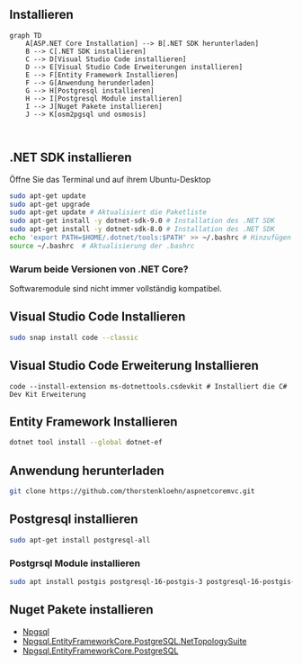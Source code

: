 ## Installieren


```mermaid
graph TD
    A[ASP.NET Core Installation] --> B[.NET SDK herunterladen]
    B --> C[.NET SDK installieren]
    C --> D[Visual Studio Code installieren]
    D --> E[Visual Studio Code Erweiterungen installieren]
    E --> F[Entity Framework Installieren]
    F --> G[Anwendung herunderladen]
    G --> H[Postgresql installieren]
    H --> I[Postgresql Module installieren]
    I --> J[Nuget Pakete installieren]
    J --> K[osm2pgsql und osmosis]

  

```

## .NET SDK installieren
Öffne Sie das Terminal und auf ihrem Ubuntu-Desktop
```bash
sudo apt-get update 
sudo apt-get upgrade
sudo apt-get update # Aktualisiert die Paketliste
sudo apt-get install -y dotnet-sdk-9.0 # Installation des .NET SDK
sudo apt-get install -y dotnet-sdk-8.0 # Installation des .NET SDK
echo 'export PATH=$HOME/.dotnet/tools:$PATH' >> ~/.bashrc # Hinzufügen des Pfads zum .bashrc
source ~/.bashrc  # Aktualisierung der .bashrc
```
### Warum beide Versionen von .NET Core?

Softwaremodule sind nicht immer vollständig kompatibel.
## Visual Studio Code Installieren
```bash 
sudo snap install code --classic
```
## Visual Studio Code Erweiterung Installieren
```
code --install-extension ms-dotnettools.csdevkit # Installiert die C# Dev Kit Erweiterung
```
## Entity Framework Installieren
```bash
dotnet tool install --global dotnet-ef
```

## Anwendung herunterladen
```bash
git clone https://github.com/thorstenkloehn/aspnetcoremvc.git
```
## Postgresql installieren
```bash
sudo apt-get install postgresql-all
```
### Postgrsql Module installieren
```bash
sudo apt install postgis postgresql-16-postgis-3 postgresql-16-postgis-3-scripts postgresql-16-pgvector
```
## Nuget Pakete installieren

* [Npgsql](https://www.nuget.org/packages/npgsql/) 
* [Npgsql.EntityFrameworkCore.PostgreSQL.NetTopologySuite](https://www.nuget.org/packages/npgsql.entityframeworkcore.postgresql.nettopologysuite/) 
* [Npgsql.EntityFrameworkCore.PostgreSQL ](https://www.nuget.org/packages/npgsql.entityframeworkcore.postgresql/) 

